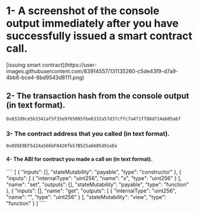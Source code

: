 <h1> 1- A screenshot of the console output immediately after you have successfully issued a smart contract call.</h1>
[issuing smart contract](https://user-images.githubusercontent.com/83914557/131135260-c5de43f9-d7a9-4bb6-bce4-8bd9543d8111.png)


<h2> 2- The transaction hash from the console output (in text format). </h2>

`0x832d9ce5b3341af5f35e9765095fbe6332a57d37cffc7a471ff88d714ab05abf`

<h3> 3- The contract address that you called (in text format). </h3>

`0x895E9EF5d24a566bF8420fb57B525a6685d91eEe`
  
<h4>  4- The ABI for contract you made a call on (in text format). </h4>
````
[
    {
      "inputs": [],
      "stateMutability": "payable",
      "type": "constructor"
    },
    {
      "inputs": [
        {
          "internalType": "uint256",
          "name": "x",
          "type": "uint256"
        }
      ],
      "name": "set",
      "outputs": [],
      "stateMutability": "payable",
      "type": "function"
    },
    {
      "inputs": [],
      "name": "get",
      "outputs": [
        {
          "internalType": "uint256",
          "name": "",
          "type": "uint256"
        }
      ],
      "stateMutability": "view",
      "type": "function"
    }
]
````


